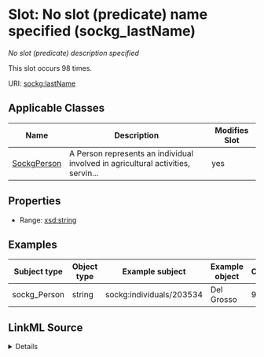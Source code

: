 

# Slot: No slot (predicate) name specified (sockg_lastName)


_No slot (predicate) description specified_






This slot occurs 98 times.


URI: [sockg:lastName](https://idir.uta.edu/sockg-ontology/docs/lastName)



<!-- no inheritance hierarchy -->





## Applicable Classes

| Name | Description | Modifies Slot |
| --- | --- | --- |
| [SockgPerson](../classes/SockgPerson.md) | A Person represents an individual involved in agricultural activities, servin... |  yes  |







## Properties

* Range: [xsd:string](http://www.w3.org/2001/XMLSchema#string)






## Examples

| Subject type | Object type | Example subject | Example object | Occurrences |
| --- | --- | --- | --- | --- |
| sockg_Person | string | sockg:individuals/203534 | Del Grosso | 98 |




## LinkML Source

<details>

```yaml
name: sockg_lastName
annotations:
  count:
    tag: count
    value: 98
description: No slot (predicate) description specified
title: No slot (predicate) name specified
examples:
- object:
    example_object: Del Grosso
    example_object_type: string
    example_predicate: sockg:lastName
    example_subject: sockg:individuals/203534
    example_subject_type: sockg_Person
from_schema: soc-kg
rank: 1000
domain: sockg_Person
slot_uri: sockg:lastName
alias: sockg_lastName
domain_of:
- sockg_Person
range: string

```
</details>